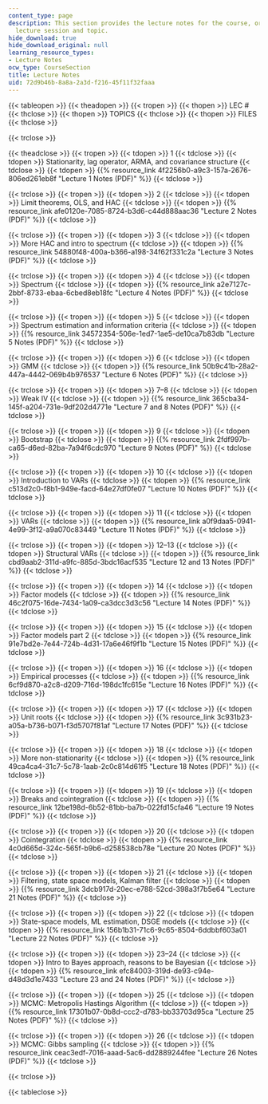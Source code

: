 ```yaml
---
content_type: page
description: This section provides the lecture notes for the course, organized by
  lecture session and topic.
hide_download: true
hide_download_original: null
learning_resource_types:
- Lecture Notes
ocw_type: CourseSection
title: Lecture Notes
uid: 72d9b46b-8a8a-2a3d-f216-45f11f32faaa
---
```


{{< tableopen >}}
{{< theadopen >}}
{{< tropen >}}
{{< thopen >}}
LEC #
{{< thclose >}}
{{< thopen >}}
TOPICS
{{< thclose >}}
{{< thopen >}}
FILES
{{< thclose >}}

{{< trclose >}}

{{< theadclose >}}
{{< tropen >}}
{{< tdopen >}}
1
{{< tdclose >}}
{{< tdopen >}}
Stationarity, lag operator, ARMA, and covariance structure
{{< tdclose >}}
{{< tdopen >}}
{{% resource_link 4f2256b0-a9c3-157a-2676-806ed261eb8f "Lecture 1 Notes (PDF)" %}}
{{< tdclose >}}

{{< trclose >}}
{{< tropen >}}
{{< tdopen >}}
2
{{< tdclose >}}
{{< tdopen >}}
Limit theorems, OLS, and HAC
{{< tdclose >}}
{{< tdopen >}}
{{% resource_link afe0120e-7085-8724-b3d6-c44d888aac36 "Lecture 2 Notes (PDF)" %}}
{{< tdclose >}}

{{< trclose >}}
{{< tropen >}}
{{< tdopen >}}
3
{{< tdclose >}}
{{< tdopen >}}
More HAC and intro to spectrum
{{< tdclose >}}
{{< tdopen >}}
{{% resource_link 54880f48-400a-b366-a198-34f62f331c2a "Lecture 3 Notes (PDF)" %}}
{{< tdclose >}}

{{< trclose >}}
{{< tropen >}}
{{< tdopen >}}
4
{{< tdclose >}}
{{< tdopen >}}
Spectrum
{{< tdclose >}}
{{< tdopen >}}
{{% resource_link a2e7127c-2bbf-8733-ebaa-6cbed8eb18fc "Lecture 4 Notes (PDF)" %}}
{{< tdclose >}}

{{< trclose >}}
{{< tropen >}}
{{< tdopen >}}
5
{{< tdclose >}}
{{< tdopen >}}
Spectrum estimation and information criteria
{{< tdclose >}}
{{< tdopen >}}
{{% resource_link 34572354-506e-1ed7-1ae5-de10ca7b83db "Lecture 5 Notes (PDF)" %}}
{{< tdclose >}}

{{< trclose >}}
{{< tropen >}}
{{< tdopen >}}
6
{{< tdclose >}}
{{< tdopen >}}
GMM
{{< tdclose >}}
{{< tdopen >}}
{{% resource_link 50b9c41b-28a2-447a-4442-069b4b976537 "Lecture 6 Notes (PDF)" %}}
{{< tdclose >}}

{{< trclose >}}
{{< tropen >}}
{{< tdopen >}}
7–8
{{< tdclose >}}
{{< tdopen >}}
Weak IV
{{< tdclose >}}
{{< tdopen >}}
{{% resource_link 365cba34-145f-a204-731e-9df202d4771e "Lecture 7 and 8 Notes (PDF)" %}}
{{< tdclose >}}

{{< trclose >}}
{{< tropen >}}
{{< tdopen >}}
9
{{< tdclose >}}
{{< tdopen >}}
Bootstrap
{{< tdclose >}}
{{< tdopen >}}
{{% resource_link 2fdf997b-ca65-d6ed-82ba-7a94f6cdc970 "Lecture 9 Notes (PDF)" %}}
{{< tdclose >}}

{{< trclose >}}
{{< tropen >}}
{{< tdopen >}}
10
{{< tdclose >}}
{{< tdopen >}}
Introduction to VARs
{{< tdclose >}}
{{< tdopen >}}
{{% resource_link c513d2c0-f8b1-949e-facd-64e27df0fe07 "Lecture 10 Notes (PDF)" %}}
{{< tdclose >}}

{{< trclose >}}
{{< tropen >}}
{{< tdopen >}}
11
{{< tdclose >}}
{{< tdopen >}}
VARs
{{< tdclose >}}
{{< tdopen >}}
{{% resource_link a0f9daa5-0941-4e99-3f12-a9a070c83449 "Lecture 11 Notes (PDF)" %}}
{{< tdclose >}}

{{< trclose >}}
{{< tropen >}}
{{< tdopen >}}
12–13
{{< tdclose >}}
{{< tdopen >}}
Structural VARs
{{< tdclose >}}
{{< tdopen >}}
{{% resource_link cbd9aab2-311d-a9fc-885d-3bdc16acf535 "Lecture 12 and 13 Notes (PDF)" %}}
{{< tdclose >}}

{{< trclose >}}
{{< tropen >}}
{{< tdopen >}}
14
{{< tdclose >}}
{{< tdopen >}}
Factor models
{{< tdclose >}}
{{< tdopen >}}
{{% resource_link 46c2f075-16de-7434-1a09-ca3dcc3d3c56 "Lecture 14 Notes (PDF)" %}}
{{< tdclose >}}

{{< trclose >}}
{{< tropen >}}
{{< tdopen >}}
15
{{< tdclose >}}
{{< tdopen >}}
Factor models part 2
{{< tdclose >}}
{{< tdopen >}}
{{% resource_link 91e7bd2e-7e44-724b-4d31-17a6e46f9f1b "Lecture 15 Notes (PDF)" %}}
{{< tdclose >}}

{{< trclose >}}
{{< tropen >}}
{{< tdopen >}}
16
{{< tdclose >}}
{{< tdopen >}}
Empirical processes
{{< tdclose >}}
{{< tdopen >}}
{{% resource_link 6cf9d870-a2c8-d209-716d-198dc1fc615e "Lecture 16 Notes (PDF)" %}}
{{< tdclose >}}

{{< trclose >}}
{{< tropen >}}
{{< tdopen >}}
17
{{< tdclose >}}
{{< tdopen >}}
Unit roots
{{< tdclose >}}
{{< tdopen >}}
{{% resource_link 3c931b23-a05a-b736-b071-f3d5707f81af "Lecture 17 Notes (PDF)" %}}
{{< tdclose >}}

{{< trclose >}}
{{< tropen >}}
{{< tdopen >}}
18
{{< tdclose >}}
{{< tdopen >}}
More non-stationarity
{{< tdclose >}}
{{< tdopen >}}
{{% resource_link 49ca4ca4-31c7-5c78-1aab-2c0c814d61f5 "Lecture 18 Notes (PDF)" %}}
{{< tdclose >}}

{{< trclose >}}
{{< tropen >}}
{{< tdopen >}}
19
{{< tdclose >}}
{{< tdopen >}}
Breaks and cointegration
{{< tdclose >}}
{{< tdopen >}}
{{% resource_link 12be198d-6b52-81bb-ba7b-022fd15cfa46 "Lecture 19 Notes (PDF)" %}}
{{< tdclose >}}

{{< trclose >}}
{{< tropen >}}
{{< tdopen >}}
20
{{< tdclose >}}
{{< tdopen >}}
Cointegration
{{< tdclose >}}
{{< tdopen >}}
{{% resource_link 4c0d665d-324c-565f-b9b6-d258538cb78e "Lecture 20 Notes (PDF)" %}}
{{< tdclose >}}

{{< trclose >}}
{{< tropen >}}
{{< tdopen >}}
21
{{< tdclose >}}
{{< tdopen >}}
Filtering, state space models, Kalman filter
{{< tdclose >}}
{{< tdopen >}}
{{% resource_link 3dcb917d-20ec-e788-52cd-398a3f7b5e64 "Lecture 21 Notes (PDF)" %}}
{{< tdclose >}}

{{< trclose >}}
{{< tropen >}}
{{< tdopen >}}
22
{{< tdclose >}}
{{< tdopen >}}
State-space models, ML estimation, DSGE models
{{< tdclose >}}
{{< tdopen >}}
{{% resource_link 156b1b31-71c6-9c65-8504-6ddbbf603a01 "Lecture 22 Notes (PDF)" %}}
{{< tdclose >}}

{{< trclose >}}
{{< tropen >}}
{{< tdopen >}}
23–24
{{< tdclose >}}
{{< tdopen >}}
Intro to Bayes approach, reasons to be Bayesian
{{< tdclose >}}
{{< tdopen >}}
{{% resource_link efc84003-319d-de93-c94e-d48d3d1e7433 "Lecture 23 and 24 Notes (PDF)" %}}
{{< tdclose >}}

{{< trclose >}}
{{< tropen >}}
{{< tdopen >}}
25
{{< tdclose >}}
{{< tdopen >}}
MCMC: Metropolis Hastings Algorithm
{{< tdclose >}}
{{< tdopen >}}
{{% resource_link 17301b07-0b8d-ccc2-d783-bb33703d95ca "Lecture 25 Notes (PDF)" %}}
{{< tdclose >}}

{{< trclose >}}
{{< tropen >}}
{{< tdopen >}}
26
{{< tdclose >}}
{{< tdopen >}}
MCMC: Gibbs sampling
{{< tdclose >}}
{{< tdopen >}}
{{% resource_link ceac3edf-7016-aaad-5ac6-dd2889244fee "Lecture 26 Notes (PDF)" %}}
{{< tdclose >}}

{{< trclose >}}

{{< tableclose >}}
